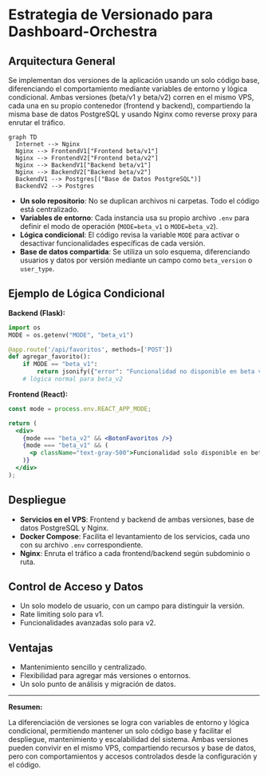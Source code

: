 # Estrategia de Versionado para Dashboard-Orchestra

## Arquitectura General

Se implementan dos versiones de la aplicación usando un solo código base, diferenciando el comportamiento mediante variables de entorno y lógica condicional. Ambas versiones (beta/v1 y beta/v2) corren en el mismo VPS, cada una en su propio contenedor (frontend y backend), compartiendo la misma base de datos PostgreSQL y usando Nginx como reverse proxy para enrutar el tráfico.

```mermaid
graph TD
  Internet --> Nginx
  Nginx --> FrontendV1["Frontend beta/v1"]
  Nginx --> FrontendV2["Frontend beta/v2"]
  Nginx --> BackendV1["Backend beta/v1"]
  Nginx --> BackendV2["Backend beta/v2"]
  BackendV1 --> Postgres[("Base de Datos PostgreSQL")]
  BackendV2 --> Postgres
```

- **Un solo repositorio**: No se duplican archivos ni carpetas. Todo el código está centralizado.
- **Variables de entorno**: Cada instancia usa su propio archivo `.env` para definir el modo de operación (`MODE=beta_v1` o `MODE=beta_v2`).
- **Lógica condicional**: El código revisa la variable `MODE` para activar o desactivar funcionalidades específicas de cada versión.
- **Base de datos compartida**: Se utiliza un solo esquema, diferenciando usuarios y datos por versión mediante un campo como `beta_version` o `user_type`.

## Ejemplo de Lógica Condicional

**Backend (Flask):**
```python
import os
MODE = os.getenv("MODE", "beta_v1")

@app.route('/api/favoritos', methods=['POST'])
def agregar_favorito():
    if MODE == "beta_v1":
        return jsonify({"error": "Funcionalidad no disponible en beta v1"}), 403
    # lógica normal para beta_v2
```

**Frontend (React):**
```jsx
const mode = process.env.REACT_APP_MODE;

return (
  <div>
    {mode === "beta_v2" && <BotonFavoritos />}
    {mode === "beta_v1" && (
      <p className="text-gray-500">Funcionalidad solo disponible en beta v2</p>
    )}
  </div>
);
```

## Despliegue

- **Servicios en el VPS**: Frontend y backend de ambas versiones, base de datos PostgreSQL y Nginx.
- **Docker Compose**: Facilita el levantamiento de los servicios, cada uno con su archivo `.env` correspondiente.
- **Nginx**: Enruta el tráfico a cada frontend/backend según subdominio o ruta.

## Control de Acceso y Datos

- Un solo modelo de usuario, con un campo para distinguir la versión.
- Rate limiting solo para v1.
- Funcionalidades avanzadas solo para v2.

## Ventajas

- Mantenimiento sencillo y centralizado.
- Flexibilidad para agregar más versiones o entornos.
- Un solo punto de análisis y migración de datos.

---

**Resumen:**

La diferenciación de versiones se logra con variables de entorno y lógica condicional, permitiendo mantener un solo código base y facilitar el despliegue, mantenimiento y escalabilidad del sistema. Ambas versiones pueden convivir en el mismo VPS, compartiendo recursos y base de datos, pero con comportamientos y accesos controlados desde la configuración y el código.
